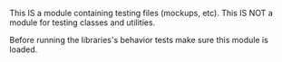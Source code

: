 This IS a module containing testing files (mockups, etc).
This IS NOT a module for testing classes and utilities.

Before running the libraries's behavior tests make sure this module is loaded.
